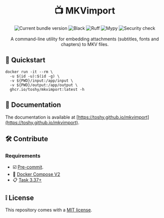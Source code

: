 <h1 align="center"> 📺 MKVimport </h1>

<div align="center">
    <img src="https://img.shields.io/github/v/release/toshy/mkvimport?label=Release&sort=semver" alt="Current bundle version" />
    <img src="https://img.shields.io/github/actions/workflow/status/toshy/mkvimport/codestyle.yml?branch=main&label=Black" alt="Black">
    <img src="https://img.shields.io/github/actions/workflow/status/toshy/mkvimport/codequality.yml?branch=main&label=Ruff" alt="Ruff">
    <img src="https://img.shields.io/github/actions/workflow/status/toshy/mkvimport/statictyping.yml?branch=main&label=Mypy" alt="Mypy">
    <img src="https://img.shields.io/github/actions/workflow/status/toshy/mkvimport/security.yml?branch=main&label=Security%20check" alt="Security check" />
    <br /><br />
    <div>A command-line utility for embedding attachments (subtitles, fonts and chapters) to MKV files.</div>
</div>

## 📝 Quickstart

```shell
docker run -it --rm \
  -u $(id -u):$(id -g) \
  -v ${PWD}/input:/app/input \
  -v ${PWD}/output:/app/output \
  ghcr.io/toshy/mkvimport:latest -h
```

## 📜 Documentation

The documentation is available at [https://toshy.github.io/mkvimport](https://toshy.github.io/mkvimport).

## 🛠️ Contribute

### Requirements

* ☑️ [Pre-commit](https://pre-commit.com/#installation).
* 🐋 [Docker Compose V2](https://docs.docker.com/compose/install/)
* 📋 [Task 3.37+](https://taskfile.dev/installation/)

## ❕ License

This repository comes with a [MIT license](./LICENSE).

